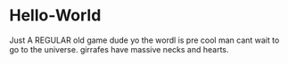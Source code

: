 # Hello-World
Just A REGULAR old game dude
yo the wordl is pre cool man cant wait to go to the universe.
girrafes have massive necks and hearts.
